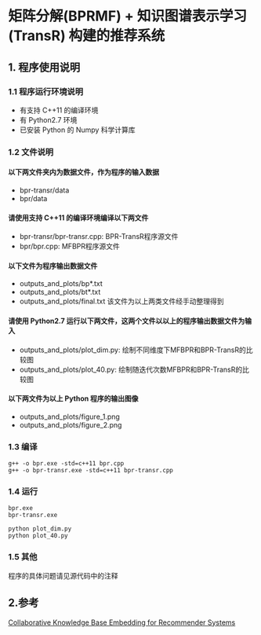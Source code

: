 # 矩阵分解(BPRMF) + 知识图谱表示学习(TransR) 构建的推荐系统

## 1. 程序使用说明

### 1.1 程序运行环境说明
- 有支持 C++11 的编译环境
- 有 Python2.7 环境
- 已安装 Python 的 Numpy 科学计算库

### 1.2 文件说明
#### 以下两文件夹内为数据文件，作为程序的输入数据
- bpr-transr/data
- bpr/data
#### 请使用支持 C++11 的编译环境编译以下两文件
- bpr-transr/bpr-transr.cpp:	BPR-TransR程序源文件
- bpr/bpr.cpp:             MFBPR程序源文件
#### 以下文件为程序输出数据文件
- outputs_and_plots/bp*.txt
- outputs_and_plots/bt*.txt
- outputs_and_plots/final.txt    该文件为以上两类文件经手动整理得到
#### 请使用 Python2.7 运行以下两文件，这两个文件以以上的程序输出数据文件为输入
- outputs_and_plots/plot_dim.py:         绘制不同维度下MFBPR和BPR-TransR的比较图
- outputs_and_plots/plot_40.py:        绘制随迭代次数MFBPR和BPR-TransR的比较图
#### 以下两文件为以上 Python 程序的输出图像
- outputs_and_plots/figure_1.png
- outputs_and_plots/figure_2.png
### 1.3 编译
```shell
g++ -o bpr.exe -std=c++11 bpr.cpp
g++ -o bpr-transr.exe -std=c++11 bpr-transr.cpp
```
### 1.4 运行
```shell
bpr.exe
bpr-transr.exe
```
```shell
python plot_dim.py
python plot_40.py
```
### 1.5 其他
程序的具体问题请见源代码中的注释

## 2.参考
[Collaborative Knowledge Base Embedding for Recommender Systems](http://www.kdd.org/kdd2016/subtopic/view/collaborative-knowledge-base-embedding-for-recommender-systems)
